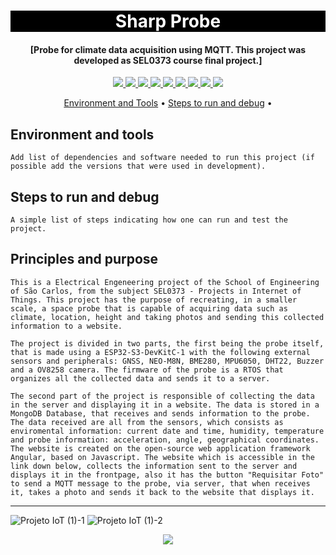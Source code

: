 <h1 align="center" style="color:white; background-color:black">Sharp Probe</h1>
<h4 align="center">[Probe for climate data acquisition using MQTT. This project was developed as SEL0373 course final project.]</h4>

<p align="center">
        <a href="https://sharpprobe-fernando-zanchettas-projects.vercel.app/">
    <img src="https://img.shields.io/badge/Sharp-Probe-black?style=for-the-badge"/>
    </a>
    <a href="https://sel.eesc.usp.br/">
    <img src="https://img.shields.io/badge/Linked%20to-SEL--EESC--USP-black?style=for-the-badge"/>
    </a>
    <a href="https://github.com/FernandoCZanchetta/SEL0373/blob/dev/LICENSE">
    <img src="https://img.shields.io/github/license/FernandoCZanchetta/SEL0373?style=for-the-badge"/>
    </a>
    <a href="https://github.com/FernandoCZanchetta/SEL0373/issues">
    <img src="https://img.shields.io/github/issues/FernandoCZanchetta/SEL0373?style=for-the-badge"/>
    </a>
    <a href="https://github.com/FernandoCZanchetta/SEL0373/commits/dev">
    <img src="https://img.shields.io/github/commit-activity/m/FernandoCZanchetta/SEL0373?style=for-the-badge">
    </a>
    <a href="https://github.com/FernandoCZanchetta/SEL0373/graphs/contributors">
    <img src="https://img.shields.io/github/contributors/FernandoCZanchetta/SEL0373?style=for-the-badge"/>
    </a>
    <a href="https://github.com/FernandoCZanchetta/SEL0373/commits/dev">
    <img src="https://img.shields.io/github/last-commit/FernandoCZanchetta/SEL0373?style=for-the-badge"/>
    </a>
    <a href="https://github.com/FernandoCZanchetta/SEL0373/issues">
    <img src="https://img.shields.io/github/issues-raw/FernandoCZanchetta/SEL0373?style=for-the-badge" />
    </a>
    <a href="https://github.com/FernandoCZanchetta/SEL0373/pulls">
    <img src = "https://img.shields.io/github/issues-pr-raw/FernandoCZanchetta/SEL0373?style=for-the-badge">
    </a>
</p>

<p align="center">
    <a href="#environment-and-tools">Environment and Tools</a> •
    <a href="#steps-to-run-and-debug">Steps to run and debug</a> •
</p>

## Environment and tools

`Add list of dependencies and software needed to run this project (if possible add the versions that were used in development).`

## Steps to run and debug

`A simple list of steps indicating how one can run and test the project.`

## Principles and purpose

`This is a Electrical Engeneering project of the School of Engineering of São Carlos, from the subject SEL0373 - Projects in Internet of Things. This project has the purpose of recreating, in a smaller scale, a space probe that is capable of acquiring data such as climate, location, height and taking photos and sending this collected information to a website.`

`The project is divided in two parts, the first being the probe itself, that is made using a ESP32-S3-DevKitC-1 with the following external sensors and peripherals: GNSS, NEO-M8N, BME280, MPU6050, DHT22, Buzzer and a OV8258 camera. The firmware of the probe is a RTOS that organizes all the collected data and sends it to a server.`

`The second part of the project is responsible of collecting the data in the server and displaying it in a website. The data is stored in a MongoDB Database, that receives and sends information to the probe. The data received are all from the sensors, which consists as enviromental information: current date and time, humidity, temperature and probe information: acceleration, angle, geographical coordinates. The website is created on the open-source web application framework Angular, based on Javascript. The website which is accessible in the link down below, collects the information sent to the server and displays it in the frontpage, also it has the button "Requisitar Foto" to send a MQTT message to the probe, via server, that when receives it, takes a photo and sends it back to the website that displays it.`

---

![Projeto IoT (1)-1](https://github.com/FernandoCZanchetta/SEL0373/assets/97488352/8e2142ff-6f87-4c10-bd34-8ed7d33f6676)
![Projeto IoT (1)-2](https://github.com/FernandoCZanchetta/SEL0373/assets/97488352/364b2dd3-d43d-4e6a-90b2-a6c5d692b747)

<p align="center">
    <a href="https://sharpprobe-fernando-zanchettas-projects.vercel.app/">
    <img src="https://img.shields.io/badge/Check%20out-Sharp Probe Oficial Website-black?style=for-the-badge" />
    </a>
